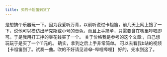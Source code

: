 ```yaml
---
title: 买的卡祖笛到货了
---
```


是想搞个乐器玩一下。因为我爱听万青，以前听说过卡祖笛，前几天上网上搜了一下，说他可以模仿出萨克斯或小号的音色，而且上手简单，只需要含在嘴里哼唱即可。于是我用打工挣的零花钱买了一个。
关于价格我是参考的这个文章:[](https://zhuanlan.zhihu.com/p/425093023)，自己想玩玩于是买了一个11元的。
确实，拿到之后上手非常简单。
可以去看我b站的视频【卡祖笛到了。试奏一曲。吹的不好请见谅😂-哔哩哔哩】[](https://b23.tv/hjJP7c1)
好的，先水到这了。